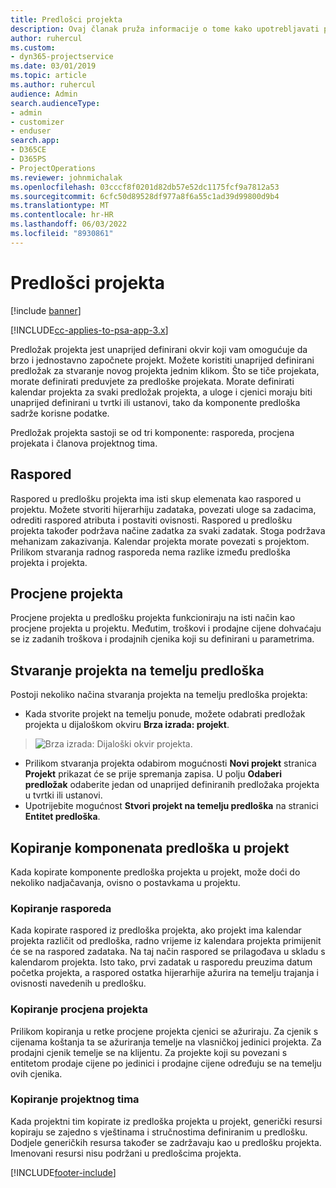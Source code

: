 ```yaml
---
title: Predlošci projekta
description: Ovaj članak pruža informacije o tome kako upotrebljavati predloške projekta za brzo postavljanje projekta.
author: ruhercul
ms.custom:
- dyn365-projectservice
ms.date: 03/01/2019
ms.topic: article
ms.author: ruhercul
audience: Admin
search.audienceType:
- admin
- customizer
- enduser
search.app:
- D365CE
- D365PS
- ProjectOperations
ms.reviewer: johnmichalak
ms.openlocfilehash: 03cccf8f0201d82db57e52dc1175fcf9a7812a53
ms.sourcegitcommit: 6cfc50d89528df977a8f6a55c1ad39d99800d9b4
ms.translationtype: MT
ms.contentlocale: hr-HR
ms.lasthandoff: 06/03/2022
ms.locfileid: "8930861"
---
```

# <a name="project-templates"></a>Predlošci projekta 

[!include [banner](../includes/psa-now-project-operations.md)]

[!INCLUDE[cc-applies-to-psa-app-3.x](../includes/cc-applies-to-psa-app-3x.md)]

Predložak projekta jest unaprijed definirani okvir koji vam omogućuje da brzo i jednostavno započnete projekt. Možete koristiti unaprijed definirani predložak za stvaranje novog projekta jednim klikom. Što se tiče projekata, morate definirati preduvjete za predloške projekata. Morate definirati kalendar projekta za svaki predložak projekta, a uloge i cjenici moraju biti unaprijed definirani u tvrtki ili ustanovi, tako da komponente predloška sadrže korisne podatke.

Predložak projekta sastoji se od tri komponente: rasporeda, procjena projekata i članova projektnog tima.

## <a name="schedule"></a>Raspored

Raspored u predlošku projekta ima isti skup elemenata kao raspored u projektu. Možete stvoriti hijerarhiju zadataka, povezati uloge sa zadacima, odrediti raspored atributa i postaviti ovisnosti. Raspored u predlošku projekta također podržava načine zadatka za svaki zadatak. Stoga podržava mehanizam zakazivanja. Kalendar projekta morate povezati s projektom. Prilikom stvaranja radnog rasporeda nema razlike između predloška projekta i projekta.

## <a name="project-estimates"></a>Procjene projekta

Procjene projekta u predlošku projekta funkcioniraju na isti način kao procjene projekta u projektu. Međutim, troškovi i prodajne cijene dohvaćaju se iz zadanih troškova i prodajnih cjenika koji su definirani u parametrima.

## <a name="creating-a-project-from-a-template"></a>Stvaranje projekta na temelju predloška
 
Postoji nekoliko načina stvaranja projekta na temelju predloška projekta:

- Kada stvorite projekt na temelju ponude, možete odabrati predložak projekta u dijaloškom okviru **Brza izrada: projekt**.

> ![Brza izrada: Dijaloški okvir projekta.](media/project-11.png)

- Prilikom stvaranja projekta odabirom mogućnosti **Novi projekt** stranica **Projekt** prikazat će se prije spremanja zapisa. U polju **Odaberi predložak** odaberite jedan od unaprijed definiranih predložaka projekta u tvrtki ili ustanovi.
- Upotrijebite mogućnost **Stvori projekt na temelju predloška** na stranici **Entitet predloška**.

## <a name="copying-components-of-template-to-project"></a>Kopiranje komponenata predloška u projekt

Kada kopirate komponente predloška projekta u projekt, može doći do nekoliko nadjačavanja, ovisno o postavkama u projektu.

### <a name="copying-the-schedule"></a>Kopiranje rasporeda

Kada kopirate raspored iz predloška projekta, ako projekt ima kalendar projekta različit od predloška, radno vrijeme iz kalendara projekta primijenit će se na raspored zadataka. Na taj način raspored se prilagođava u skladu s kalendarom projekta. Isto tako, prvi zadatak u rasporedu preuzima datum početka projekta, a raspored ostatka hijerarhije ažurira na temelju trajanja i ovisnosti navedenih u predlošku. 

### <a name="copying-project-estimates"></a>Kopiranje procjena projekta 

Prilikom kopiranja u retke procjene projekta cjenici se ažuriraju. Za cjenik s cijenama koštanja ta se ažuriranja temelje na vlasničkoj jedinici projekta. Za prodajni cjenik temelje se na klijentu. Za projekte koji su povezani s entitetom prodaje cijene po jedinici i prodajne cijene određuju se na temelju ovih cjenika.

### <a name="copying-a-project-team"></a>Kopiranje projektnog tima

Kada projektni tim kopirate iz predloška projekta u projekt, generički resursi kopiraju se zajedno s vještinama i stručnostima definiranim u predlošku. Dodjele generičkih resursa također se zadržavaju kao u predlošku projekta. Imenovani resursi nisu podržani u predlošcima projekta.


[!INCLUDE[footer-include](../includes/footer-banner.md)]
